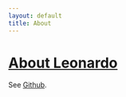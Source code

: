 ```yaml
---
layout: default
title: About
---
```


# [About Leonardo](https://Leonardo.github.io/)
See [Github](https://github.com/Leonardo0912).
